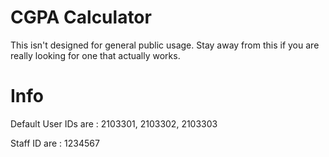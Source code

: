# CGPA Calculator
This isn't designed for general public usage.
Stay away from this if you are really looking for one that actually works.

# Info
Default User IDs are : 2103301, 2103302, 2103303 

Staff ID are : 1234567
